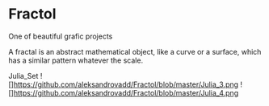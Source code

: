# Fractol
One of beautiful grafic projects

A fractal is an abstract mathematical object, like a curve or a surface, which has a similar
pattern whatever the scale.

Julia_Set
![]https://github.com/aleksandrovadd/Fractol/blob/master/Julia_3.png
![]https://github.com/aleksandrovadd/Fractol/blob/master/Julia_4.png

